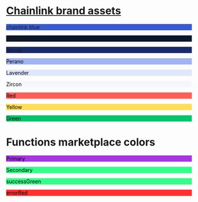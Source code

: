 # [Chainlink brand assets](https://chain.link/brand-assets)
<p style="background-color:#375bd2">chainlink blue</p>
<p style="background-color:#0c162c">Mirage</p>
<p style="background-color:#1a2b6b">Biscay</p>
<p style="background-color:#a0b3f2;color:black">Perano</p>
<p style="background-color:#dfe7fb;color:black">Lavender</p>
<p style="background-color:#f5f7fd;color:black">Zircon</p>
<p style="background-color:#ff5e57;color:black">Red</p>
<p style="background-color:#ffdd59;color:black">Yellow</p>
<p style="background-color:#05c46b;color:black">Green</p>


# Functions marketplace colors
<p style="background-color:#a536e1;color:black">Primary</p>
<p style="background-color:#31ff87;color:black">Secondary</p>
<p style="background-color:#31ff87;color:black">successGreen</p>
<p style="background-color:#ff3131;color:black">errorRed</p>
